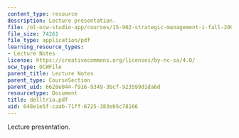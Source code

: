 ```yaml
---
content_type: resource
description: Lecture presentation.
file: /ol-ocw-studio-app/courses/15-902-strategic-management-i-fall-2006/648e1e5fcaab71ff6725383eb5c78166_delltria.pdf
file_size: 74261
file_type: application/pdf
learning_resource_types:
- Lecture Notes
license: https://creativecommons.org/licenses/by-nc-sa/4.0/
ocw_type: OCWFile
parent_title: Lecture Notes
parent_type: CourseSection
parent_uid: 6628e044-f916-9349-3bcf-923599d1da6d
resourcetype: Document
title: delltria.pdf
uid: 648e1e5f-caab-71ff-6725-383eb5c78166
---
```

Lecture presentation.